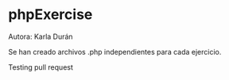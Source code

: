 # phpExercise
Autora: Karla Durán

Se han creado archivos .php independientes para cada ejercicio. 

Testing pull request
